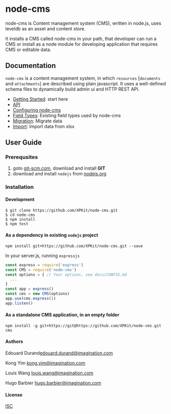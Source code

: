 # node-cms

node-cms is Content management system (CMS), written in node.js, uses leveldb as an asset and content store.

It installs a CMS called node-cms in your path, that developer can run a CMS or install as a node module for developing application that requires CMS or editable data.


## Documentation

`node-cms` is a content management system, in which `resources` [`documents` and `attachments`] are described using plain javascript. It uses a well-defined schema files to dynamically build admin ui and HTTP REST API.

-   [Getting Started](docs/GETTING_STARTED.md): start here
-   [API](docs/API.md)
-   [Configuring node-cms](docs/CONFIG.md)
-   [Field Types](docs/FIELDS.md): Existing field types used by node-cms
-   [Migration](docs/MIGRATION.md): Migrate data
-   [Import](docs/IMPORT.md): Import data from xlsx

## User Guide

### Prerequsites

1. goto [git-scm.com](http://git-scm.com/), download and install **GIT**
2. download and install `nodejs` from [nodejs.org](http://nodejs.org/)

### Installation

#### Development

    $ git clone https://github.com/XPKit/node-cms.git
    $ cd node-cms
    $ npm install
    $ npm test

#### As a dependency in existing `nodejs` project

```
npm install git+https://github.com/XPKit/node-cms.git --save
```
In your server.js, running `expressjs`
``` Javascript
const express = require('express')
const CMS = require('node-cms')
const options = { // Your options, see docs/CONFIG.md
  ...
}
const app = express()
const cms = new CMS(options)
app.use(cms.express())
app.listen()
```
#### As a standalone CMS application, in an empty folder

```
npm install -g git+https://git@https://github.com/XPKit/node-cms.git
cms
```

#### Authors

Edouard Durand<edouard.durand@imagination.com>

Kong Yim <kong.yim@imagination.com>

Louis Wang <louis.wang@imagination.com>

Hugo Barbier <hugo.barbier@imagination.com>

#### License
[ISC](LICENSE)

